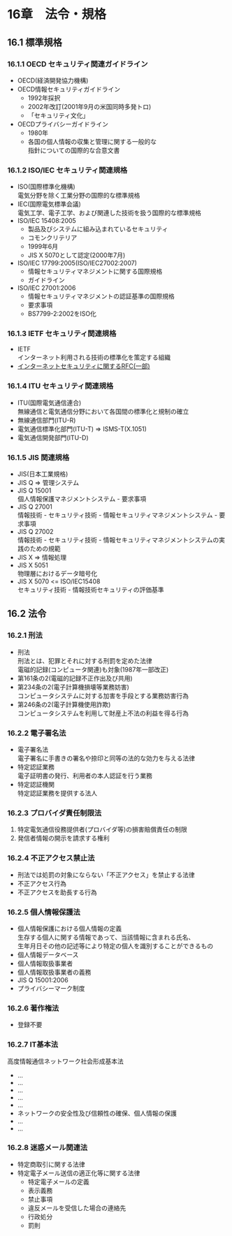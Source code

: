 # 16章　法令・規格

## 16.1 標準規格

### 16.1.1 OECD セキュリティ関連ガイドライン

* OECD(経済開発協力機構)
* OECD情報セキュリティガイドライン
	* 1992年採択
	* 2002年改訂(2001年9月の米国同時多発トロ)
	* 「セキュリティ文化」
* OECDプライバシーガイドライン
	* 1980年
	* 各国の個人情報の収集と管理に関する一般的な<br />
指針についての国際的な合意文書

### 16.1.2 ISO/IEC セキュリティ関連規格

* ISO(国際標準化機構)<br />
電気分野を除く工業分野の国際的な標準規格
* IEC(国際電気標準会議)<br />
電気工学、電子工学、および関連した技術を扱う国際的な標準規格
* ISO/IEC 15408:2005
	* 製品及びシステムに組み込まれているセキュリティ
	* コモンクリテリア
	* 1999年6月
	* JIS X 5070として認定(2000年7月)
* ISO/IEC 17799:2005(ISO/IEC27002:2007)
	* 情報セキュリティマネジメントに関する国際規格
	* ガイドライン
* ISO/IEC 27001:2006
	* 情報セキュリティマネジメントの認証基準の国際規格
	* 要求事項
	* BS7799-2:2002をISO化

### 16.1.3 IETF セキュリティ関連規格

* IETF<br />
インターネット利用される技術の標準化を策定する組織
* [インターネットセキュリティに関するRFC(一部)](http://www.ipa.go.jp/security/rfc/RFC.html)

### 16.1.4 ITU セキュリティ関連規格

* ITU(国際電気通信連合)<br />
無線通信と電気通信分野において各国間の標準化と規制の確立
* 無線通信部門(ITU-R)
* 電気通信標準化部門(ITU-T) => ISMS-T(X.1051)
* 電気通信開発部門(ITU-D)

### 16.1.5 JIS 関連規格

* JIS(日本工業規格)<br />
* JIS Q => 管理システム
* JIS Q 15001<br />
個人情報保護マネジメントシステム - 要求事項
* JIS Q 27001<br />
情報技術 - セキュリティ技術 - 情報セキュリティマネジメントシステム - 要求事項
* JIS Q 27002<br />
情報技術 - セキュリティ技術 - 情報セキュリティマネジメントシステムの実践のための規範
* JIS X => 情報処理
* JIS X 5051<br />
物理層におけるデータ暗号化
* JIS X 5070 <= ISO/IEC15408<br />
セキュリティ技術 - 情報技術セキュリティの評価基準

## 16.2 法令

### 16.2.1 刑法

* 刑法<br />
刑法とは、犯罪とそれに対する刑罰を定めた法律<br />
電磁的記録(コンピュータ関連)も対象(1987年一部改正)
* 第161条の2(電磁的記録不正作出及び共用)
* 第234条の2(電子計算機損壊等業務妨害)<br />
コンピュータシステムに対する加害を手段とする業務妨害行為
* 第246条の2(電子計算機使用詐欺)<br />
コンピュータシステムを利用して財産上不法の利益を得る行為 

### 16.2.2 電子署名法

* 電子署名法<br />
電子署名に手書きの署名や捺印と同等の法的な効力を与える法律
* 特定認証業務<br />
電子証明書の発行、利用者の本人認証を行う業務
* 特定認証機関<br />
特定認証業務を提供する法人

### 16.2.3 プロバイダ責任制限法

1. 特定電気通信役務提供者(プロバイダ等)の損害賠償責任の制限
2. 発信者情報の開示を請求する権利

### 16.2.4 不正アクセス禁止法

* 刑法では処罰の対象にならない「不正アクセス」を禁止する法律
* 不正アクセス行為
* 不正アクセスを助長する行為

### 16.2.5 個人情報保護法

* 個人情報保護における個人情報の定義<br />
生存する個人に関する情報であって、当該情報に含まれる氏名、<br />
生年月日その他の記述等により特定の個人を識別することができるもの
* 個人情報データベース
* 個人情報取扱事業者
* 個人情報取扱事業者の義務
* JIS Q 15001:2006
* プライバシーマーク制度

### 16.2.6 著作権法

* 登録不要

### 16.2.7 IT基本法

高度情報通信ネットワーク社会形成基本法

* ...
* ...
* ...
* ...
* ...
* ネットワークの安全性及び信頼性の確保、個人情報の保護
* ...
* ...


### 16.2.8 迷惑メール関連法

* 特定商取引に関する法律
* 特定電子メール送信の適正化等に関する法律
	* 特定電子メールの定義
	* 表示義務
	* 禁止事項
	* 違反メールを受信した場合の連絡先
	* 行政処分
	* 罰則
